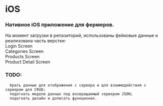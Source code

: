 # iOS

### Нативное iOS приложение для фермеров.
На момент загрузки в репазиторий, использованы фейковые данные и реализована часть верстки:\
Login Screen\
Categories Screen\
Products Screen\
Product Detail Screen

### TODO: 
      брать данные для отображения с сервера и для взаимодействия с сервером для CRUD;
      подогнать модели данных под возвращаемый сервером JSON;
      подогнать дизайн и дописать функционал.
